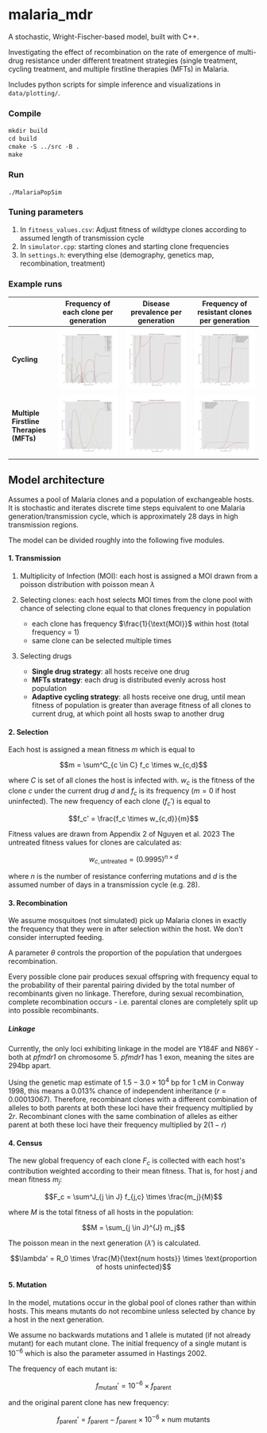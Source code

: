 # malaria_mdr
A stochastic, Wright-Fischer-based model, built with C++.

Investigating the effect of recombination on the rate of emergence of multi-drug resistance under different treatment strategies (single treatment, cycling treatment, and multiple firstline therapies (MFTs) in Malaria.

Includes python scripts for simple inference and visualizations in `data/plotting/`.

### Compile
```
mkdir build
cd build
cmake -S ../src -B .
make
```

### Run
```
./MalariaPopSim
```

### Tuning parameters
1. In `fitness_values.csv`: Adjust fitness of wildtype clones according to assumed length of transmission cycle
2. In `simulator.cpp`: starting clones and starting clone frequencies
3. In `settings.h`: everything else (demography, genetics map, recombination, treatment)

### Example runs

| | Frequency of each clone per generation | Disease prevalence per generation | Frequency of resistant clones per generation |
| - | - | - | - |
| **Cycling** | ![cycling1](figures/cycling1.png)  | ![cycling2](figures/cycling2.png)  | ![cycling3](figures/cycling3.png) |
| **Multiple Firstline Therapies (MFTs)**| ![mft1](figures/mft1.png)  | ![mft2](figures/mft2.png) |  ![mft3](figures/mft3.png) |

## Model architecture

Assumes a pool of Malaria clones and a population of exchangeable hosts. It is stochastic and iterates discrete time steps equivalent to one Malaria generation/transmission cycle, which is approximately 28 days in high transmission regions.

The model can be divided roughly into the following five modules.

#### 1. Transmission
1. Multiplicity of Infection (MOI): each host is assigned a MOI drawn from a poisson distribution with poisson mean $\lambda$

2. Selecting clones: each host selects MOI times from the clone pool with chance of selecting clone equal to that clones frequency in population
	- each clone has frequency $\frac{1}{\text{MOI}}$ within host (total frequency = 1)
	- same clone can be selected multiple times

3. Selecting drugs
	- **Single drug strategy**: all hosts receive one drug
	- **MFTs strategy**: each drug is distributed evenly across host population
	- **Adaptive cycling strategy**: all hosts receive one drug, until mean fitness of population is greater than average fitness of all clones to current drug, at which point all hosts swap to another drug

#### 2. Selection
Each host is assigned a mean fitness $m$ which is equal to
```math
m = \sum^C_{c \in C} f_c \times w_{c,d}
```
where $C$ is set of all clones the host is infected with. $w_c$ is the fitness of the clone $c$ under the current drug $d$ and $f_c$ is its frequency ($m=0$ if host uninfected).
The new frequency of each clone ($f_c'$) is equal to
```math
f_c' = \frac{f_c \times w_{c,d}}{m}
```

Fitness values are drawn from Appendix 2 of Nguyen et al. 2023
The untreated fitness values for clones are calculated as:
```math
w_{c,\text{untreated}} = (0.9995)^{n\times d}
```

where $n$ is the number of resistance conferring mutations and $d$ is the assumed number of days in a transmission cycle (e.g. 28).

#### 3. Recombination
We assume mosquitoes (not simulated) pick up Malaria clones in exactly the frequency that they were in after selection within the host. We don't consider interrupted feeding.

A parameter $\theta$ controls the proportion of the population that undergoes recombination.

Every possible clone pair produces sexual offspring with frequency equal to the probability of their parental pairing divided by the total number of recombinants given no linkage. Therefore, during sexual recombination, complete recombination occurs - i.e. parental clones are completely split up into possible recombinants.

##### Linkage
Currently, the only loci exhibiting linkage in the model are Y184F and N86Y - both at *pfmdr1* on chromosome 5. *pfmdr1* has 1 exon, meaning the sites are 294bp apart.

Using the genetic map estimate of $1.5-3.0 \times 10^4$ bp for 1 cM in Conway 1998, this means a 0.013% chance of independent inheritance $(r = 0.00013067)$. Therefore, recombinant clones with a different combination of alleles to both parents at both these loci have their frequency multiplied by $2r$. Recombinant clones with the same combination of alleles as either parent at both these loci have their frequency multiplied by $2(1-r)$

#### 4. Census
The new global frequency of each clone $F_c$ is collected with each host's contribution weighted according to their mean fitness. That is, for host $j$ and mean fitness $m_j$:
```math
F_c = \sum^J_{j \in J} f_{j,c} \times \frac{m_j}{M}
```
where $M$ is the total fitness of all hosts in the population:
```math
M = \sum_{j \in J}^{J} m_j
```
The poisson mean in the next generation ($\lambda'$) is calculated.
```math
\lambda' = R_0 \times \frac{M}{\text{num hosts}} \times \text{proportion of hosts uninfected}
```

#### 5. Mutation
In the model, mutations occur in the global pool of clones rather than within hosts. This means mutants do not recombine unless selected by chance by a host in the next generation.

We assume no backwards mutations and 1 allele is mutated (if not already mutant) for each mutant clone. The initial frequency of a single mutant is $10^{-6}$ which is also the parameter assumed in Hastings 2002.

The frequency of each mutant is:
```math
f_{\text{mutant}}' = 10^{-6} \times f_{\text{parent}}
```
and the original parent clone has new frequency:
```math
f_{\text{parent}}' = f_{\text{parent}} - f_{\text{parent}} \times 10^{-6} \times \text{num mutants}
```
